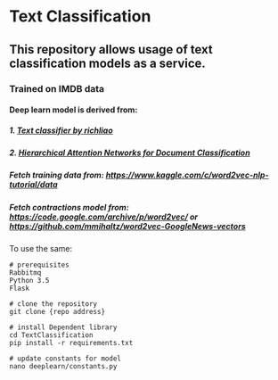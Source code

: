 # Text Classification
## This repository allows usage of text classification models as a service.
### Trained on IMDB data

#### Deep learn model is derived from:
##### 1. [Text classifier by richliao](https://github.com/richliao/textClassifier)
##### 2. [Hierarchical Attention Networks for Document Classification](https://www.cs.cmu.edu/~diyiy/docs/naacl16.pdf)

##### Fetch training data from: https://www.kaggle.com/c/word2vec-nlp-tutorial/data

##### Fetch contractions model from: https://code.google.com/archive/p/word2vec/ or https://github.com/mmihaltz/word2vec-GoogleNews-vectors

To use the same:
```
# prerequisites
Rabbitmq
Python 3.5
Flask

# clone the repository
git clone {repo address}

# install Dependent library
cd TextClassification
pip install -r requirements.txt

# update constants for model
nano deeplearn/constants.py